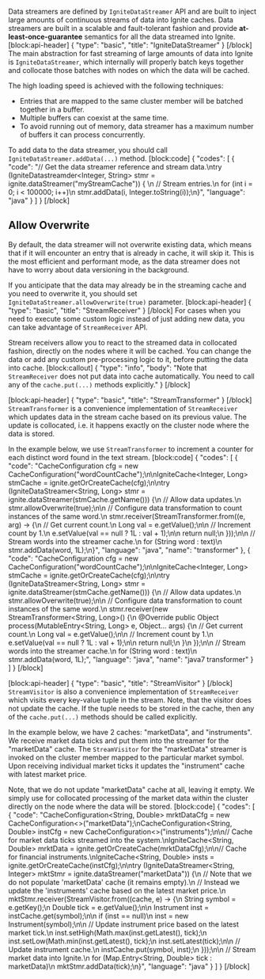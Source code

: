 Data streamers are defined by `IgniteDataStreamer` API and are built to inject large amounts of continuous streams of data into Ignite caches. Data streamers are built in a scalable and fault-tolerant fashion and provide **at-least-once-guarantee** semantics for all the data streamed into Ignite.
[block:api-header]
{
  "type": "basic",
  "title": "IgniteDataStreamer"
}
[/block]
The main abstraction for fast streaming of large amounts of data into Ignite is `IgniteDataStreamer`, which internally will properly batch keys together and collocate those batches with nodes on which the data will be cached. 

The high loading speed is achieved with the following techniques:
  * Entries that are mapped to the same cluster member will be batched together in a buffer.
  * Multiple buffers can coexist at the same time.
  * To avoid running out of memory, data streamer has a maximum number of buffers it can process concurrently.

To add data to the data streamer, you should call `IgniteDataStreamer.addData(...)` method.
[block:code]
{
  "codes": [
    {
      "code": "// Get the data streamer reference and stream data.\ntry (IgniteDatastreamder<Integer, String> stmr = ignite.dataStreamer(\"myStreamCache\")) {    \n    // Stream entries.\n    for (int i = 0; i < 100000; i++)\n        stmr.addData(i, Integer.toString(i));\n}",
      "language": "java"
    }
  ]
}
[/block]
## Allow Overwrite
By default, the data streamer will not overwrite existing data, which means that if it will encounter an entry that is already in cache, it will skip it. This is the most efficient and performant mode, as the data streamer does not have to worry about data versioning in the background.

If you anticipate that the data may already be in the streaming cache and you need to overwrite it, you should set `IgniteDataStreamer.allowOverwrite(true)` parameter.
[block:api-header]
{
  "type": "basic",
  "title": "StreamReceiver"
}
[/block]
For cases when you need to execute some custom logic instead of just adding new data, you can take advantage of `StreamReceiver` API. 

Stream receivers allow you to react to the streamed data in collocated fashion, directly on the nodes where it will be cached. You can change the data or add any custom pre-processing logic to it, before putting the data into cache.
[block:callout]
{
  "type": "info",
  "body": "Note that `StreamReceiver` does not put data into cache automatically. You need to call any of the `cache.put(...)` methods explicitly."
}
[/block]

[block:api-header]
{
  "type": "basic",
  "title": "StreamTransformer"
}
[/block]
`StreamTransformer` is a convenience implementation of `StreamReceiver` which updates data in the stream cache based on its previous value. The update is collocated, i.e. it happens exactly on the cluster node where the data is stored.

In the example below, we use `StreamTransformer` to increment a counter for each distinct word found in the text stream.
[block:code]
{
  "codes": [
    {
      "code": "CacheConfiguration cfg = new CacheConfiguration(\"wordCountCache\");\n\nIgniteCache<Integer, Long> stmCache = ignite.getOrCreateCache(cfg);\n\ntry (IgniteDataStreamer<String, Long> stmr = ignite.dataStreamer(stmCache.getName())) {\n  // Allow data updates.\n  stmr.allowOverwrite(true);\n\n  // Configure data transformation to count instances of the same word.\n  stmr.receiver(StreamTransformer.from((e, arg) -> {\n    // Get current count.\n    Long val = e.getValue();\n\n    // Increment count by 1.\n    e.setValue(val == null ? 1L : val + 1);\n\n    return null;\n  }));\n\n  // Stream words into the streamer cache.\n  for (String word : text)\n    stmr.addData(word, 1L);\n}",
      "language": "java",
      "name": "transformer"
    },
    {
      "code": "CacheConfiguration cfg = new CacheConfiguration(\"wordCountCache\");\n\nIgniteCache<Integer, Long> stmCache = ignite.getOrCreateCache(cfg);\n\ntry (IgniteDataStreamer<String, Long> stmr = ignite.dataStreamer(stmCache.getName())) {\n  // Allow data updates.\n  stmr.allowOverwrite(true);\n\n  // Configure data transformation to count instances of the same word.\n  stmr.receiver(new StreamTransformer<String, Long>() {\n    @Override public Object process(MutableEntry<String, Long> e, Object... args) {\n      // Get current count.\n      Long val = e.getValue();\n\n      // Increment count by 1.\n      e.setValue(val == null ? 1L : val + 1);\n\n      return null;\n    }\n  });\n\n  // Stream words into the streamer cache.\n  for (String word : text)\n    stmr.addData(word, 1L);",
      "language": "java",
      "name": "java7 transformer"
    }
  ]
}
[/block]

[block:api-header]
{
  "type": "basic",
  "title": "StreamVisitor"
}
[/block]
`StreamVisitor` is also a convenience implementation of `StreamReceiver` which visits every key-value tuple in the stream. Note, that the visitor does not update the cache. If the tuple needs to be stored in the cache, then any of the `cache.put(...)` methods should be called explicitly.

In the example below, we have 2 caches: "marketData", and "instruments". We receive market data ticks and put them into the streamer for the "marketData" cache. The `StreamVisitor` for the "marketData" streamer is invoked on the cluster member mapped to the particular market symbol. Upon receiving individual market ticks it updates the "instrument" cache with latest market price.

Note, that we do not update "marketData" cache at all, leaving it empty. We simply use for collocated processing of the market data within the cluster directly on the node where the data will be stored.
[block:code]
{
  "codes": [
    {
      "code": "CacheConfiguration<String, Double> mrktDataCfg = new CacheConfiguration<>(\"marketData\");\nCacheConfiguration<String, Double> instCfg = new CacheConfiguration<>(\"instruments\");\n\n// Cache for market data ticks streamed into the system.\nIgniteCache<String, Double> mrktData = ignite.getOrCreateCache(mrktDataCfg);\n\n// Cache for financial instruments.\nIgniteCache<String, Double> insts = ignite.getOrCreateCache(instCfg);\n\ntry (IgniteDataStreamer<String, Integer> mktStmr = ignite.dataStreamer(\"marketData\")) {\n  // Note that we do not populate 'marketData' cache (it remains empty).\n  // Instead we update the 'instruments' cache based on the latest market price.\n  mktStmr.receiver(StreamVisitor.from((cache, e) -> {\n    String symbol = e.getKey();\n    Double tick = e.getValue();\n\n    Instrument inst = instCache.get(symbol);\n\n    if (inst == null)\n      inst = new Instrument(symbol);\n\n    // Update instrument price based on the latest market tick.\n    inst.setHigh(Math.max(inst.getLatest(), tick);\n    inst.setLow(Math.min(inst.getLatest(), tick);\n    inst.setLatest(tick);\n\n    // Update instrument cache.\n    instCache.put(symbol, inst);\n  }));\n\n  // Stream market data into Ignite.\n  for (Map.Entry<String, Double> tick : marketData)\n      mktStmr.addData(tick);\n}",
      "language": "java"
    }
  ]
}
[/block]